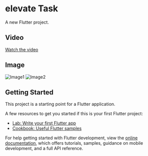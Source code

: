 # elevate Task

A new Flutter project.

## Video
[Watch the video](https://drive.google.com/file/d/1jElQJXyMLrj69TsLkSN5zIPHaJHAwsCg/view?usp=sharing)

## Image
![Image1](https://drive.google.com/uc?export=view&id=1kennbHwxrkXmPQIV0Jj0y0P40mazW6bN)
![Image2](https://drive.google.com/uc?export=view&id=1bo7c_sA70MREfC0C_e6EyJIh1dKoBulJ)

## Getting Started

This project is a starting point for a Flutter application.

A few resources to get you started if this is your first Flutter project:

- [Lab: Write your first Flutter app](https://docs.flutter.dev/get-started/codelab)
- [Cookbook: Useful Flutter samples](https://docs.flutter.dev/cookbook)

For help getting started with Flutter development, view the
[online documentation](https://docs.flutter.dev/), which offers tutorials,
samples, guidance on mobile development, and a full API reference.

